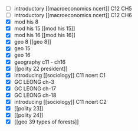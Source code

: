 - [ ] introductory [[macroeconomics ncert]] C12 CH5
- [ ] introductory [[macroeconomics ncert]] C12 CH6
- [x] mod his 8
- [x] mod his 15 [[mod his 15]]
- [x] mod his 16 [[mod his 16]]
- [x] geo 8 [[geo 8]]
- [x] geo 15
- [x] geo 16
- [x] geography c11 - ch16
- [x] [[polity 22 president]]
- [x] introducing [[sociology]] C11 ncert C1
- [x] GC LEONG ch-3
- [x] GC LEONG ch-17
- [x] GC LEONG ch-18
- [x] introducing [[sociology]] C11 ncert C2
- [x] [[polity 23]]
- [x] [[polity 24]]
- [x] [[geo 39 types of forests]]